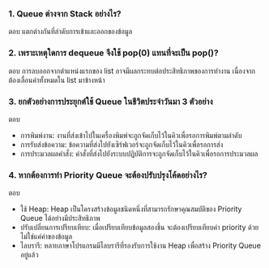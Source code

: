 ### 1. Queue ต่างจาก Stack อย่างไร?
ตอบ แตกต่างกันที่ลำดับการเข้าและออกของข้อมูล
### 2. เพราะเหตุใดการ dequeue จึงใช้ pop(0) แทนที่จะเป็น pop()?
ตอบ การลบออกจากตำแหน่งแรกของ list อาจมีผลกระทบต่อประสิทธิภาพของการทำงาน เนื่องจากต้องเลื่อนค่าทั้งหมดใน list มาข้างหน้า
### 3. ยกตัวอย่างการประยุกต์ใช้ Queue ในชีวิตประจำวันมา 3 ตัวอย่าง
ตอบ 
 - การพิมพ์งาน: งานที่ส่งเข้าไปในเครื่องพิมพ์จะถูกจัดเก็บไว้ในคิวเพื่อรอการพิมพ์ตามลำดับ
 - การรับส่งข้อความ: ข้อความที่ส่งไปยังเซิร์ฟเวอร์จะถูกจัดเก็บไว้ในคิวเพื่อรอการส่ง
 - การประมวลผลคำสั่ง: คำสั่งที่ส่งไปยังระบบปฏิบัติการจะถูกจัดเก็บไว้ในคิวเพื่อรอการประมวลผล
### 4. หากต้องการทำ Priority Queue จะต้องปรับปรุงโค้ดอย่างไร?
ตอบ 
- ใช้ Heap: Heap เป็นโครงสร้างข้อมูลชนิดหนึ่งที่สามารถรักษาคุณสมบัติของ Priority Queue ได้อย่างมีประสิทธิภาพ
- ปรับเปลี่ยนการเปรียบเทียบ: เมื่อเปรียบเทียบข้อมูลสองชิ้น จะต้องเปรียบเทียบค่า priority ด้วย ไม่ใช่แค่ค่าของข้อมูล
- ไลบรารี: หลายภาษาโปรแกรมมีไลบรารีที่รองรับการใช้งาน Heap เพื่อสร้าง Priority Queue อยู่แล้ว